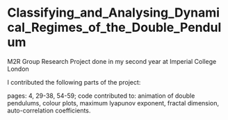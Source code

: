 # Classifying_and_Analysing_Dynamical_Regimes_of_the_Double_Pendulum
M2R Group Research Project done in my second year at Imperial College London 

I contributed the following parts of the project:

pages: 4, 29-38, 54-59;
code contributed to: animation of double pendulums, colour plots, maximum lyapunov exponent, fractal dimension, auto-correlation coefficients.
